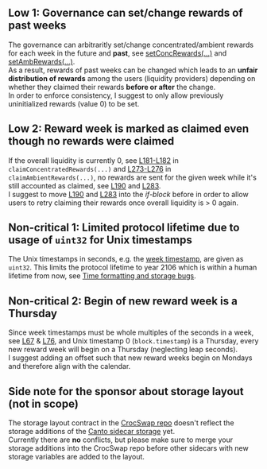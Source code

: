 ## Low 1: Governance can set/change rewards of past weeks
The governance can arbitraritly set/change concentrated/ambient rewards for each week in the future and **past**, see [setConcRewards(...)](https://github.com/code-423n4/2023-10-canto/blob/37a1d64cf3a10bf37cbc287a22e8991f04298fa0/canto_ambient/contracts/callpaths/LiquidityMiningPath.sol#L65-L72) and [setAmbRewards(...)](https://github.com/code-423n4/2023-10-canto/blob/37a1d64cf3a10bf37cbc287a22e8991f04298fa0/canto_ambient/contracts/callpaths/LiquidityMiningPath.sol#L74-L81).  
As a result, rewards of past weeks can be changed which leads to an **unfair distribution of rewards** among the users (liquidity providers) depending on whether they claimed their rewards **before or after** the change.  
In order to enforce consistency, I suggest to only allow previously uninitialized rewards (value 0) to be set.

## Low 2: Reward week is marked as claimed even though no rewards were claimed
If the overall liquidity is currently 0, see [L181-L182](https://github.com/code-423n4/2023-10-canto/blob/37a1d64cf3a10bf37cbc287a22e8991f04298fa0/canto_ambient/contracts/mixins/LiquidityMining.sol#L181-L182) in `claimConcentratedRewards(...)` and [L273-L276](https://github.com/code-423n4/2023-10-canto/blob/37a1d64cf3a10bf37cbc287a22e8991f04298fa0/canto_ambient/contracts/mixins/LiquidityMining.sol#L273-L276) in `claimAmbientRewards(...)`, no rewards are sent for the given week while it's still accounted as claimed, see [L190](https://github.com/code-423n4/2023-10-canto/blob/37a1d64cf3a10bf37cbc287a22e8991f04298fa0/canto_ambient/contracts/mixins/LiquidityMining.sol#L190) and [L283](https://github.com/code-423n4/2023-10-canto/blob/37a1d64cf3a10bf37cbc287a22e8991f04298fa0/canto_ambient/contracts/mixins/LiquidityMining.sol#L283).  
I suggest to move [L190](https://github.com/code-423n4/2023-10-canto/blob/37a1d64cf3a10bf37cbc287a22e8991f04298fa0/canto_ambient/contracts/mixins/LiquidityMining.sol#L190) and [L283](https://github.com/code-423n4/2023-10-canto/blob/37a1d64cf3a10bf37cbc287a22e8991f04298fa0/canto_ambient/contracts/mixins/LiquidityMining.sol#L283) into the *if-block* before in order to allow users to retry claiming their rewards once overall liquidity is > 0 again.

## Non-critical 1: Limited protocol lifetime due to usage of `uint32` for Unix timestamps
The Unix timestamps in seconds, e.g. the [week timestamp](https://github.com/code-423n4/2023-10-canto/blob/37a1d64cf3a10bf37cbc287a22e8991f04298fa0/canto_ambient/contracts/callpaths/LiquidityMiningPath.sol#L65), are given as `uint32`. This limits the protocol lifetime to year 2106 which is within a human lifetime from now, see [Time formatting and storage bugs](https://en.wikipedia.org/wiki/Time_formatting_and_storage_bugs#Year_2106).

## Non-critical 2: Begin of new reward week is a Thursday
Since week timestamps must be whole multiples of the seconds in a week, see [L67](https://github.com/code-423n4/2023-10-canto/blob/37a1d64cf3a10bf37cbc287a22e8991f04298fa0/canto_ambient/contracts/callpaths/LiquidityMiningPath.sol#L67) & [L76](https://github.com/code-423n4/2023-10-canto/blob/37a1d64cf3a10bf37cbc287a22e8991f04298fa0/canto_ambient/contracts/callpaths/LiquidityMiningPath.sol#L76), and Unix timestamp 0 (`block.timestamp`) is a Thursday, every new reward week will begin on a Thursday (neglecting leap seconds).  
I suggest adding an offset such that new reward weeks begin on Mondays and therefore align with the calendar.


## Side note for the sponsor about storage layout (not in scope)
The storage layout contract in the [CrocSwap repo](https://github.com/CrocSwap/CrocSwap-protocol/blob/main/contracts/mixins/StorageLayout.sol) doesn't reflect the storage additions of the [Canto sidecar storage](https://github.com/code-423n4/2023-10-canto/blob/main/canto_ambient/contracts/mixins/StorageLayout.sol) yet.  
Currently there are **no** conflicts, but please make sure to merge your storage additions into the CrocSwap repo before other sidecars with new storage variables are added to the layout.
